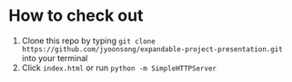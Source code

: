 How to check out
=========

1. Clone this repo by typing `git clone https://github.com/jyoonsong/expandable-project-presentation.git` into your terminal
2. Click `index.html` or run `python -m SimpleHTTPServer`
